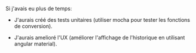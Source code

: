  Si j'avais eu plus de temps:

* J'aurais créé des tests unitaires (utiliser mocha pour tester les fonctions de conversion).

* J'aurais amelioré l'UX (améliorer l'affichage de l'historique en utilisant angular material).
